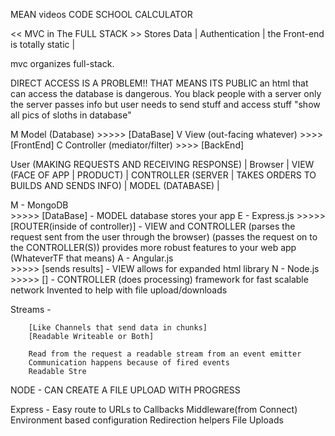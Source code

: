 
MEAN videos
CODE SCHOOL
CALCULATOR



<< MVC in The FULL STACK >>
Stores Data | Authentication | the Front-end is totally static | 

mvc organizes full-stack. 


<Problem> 
        DIRECT ACCESS IS A PROBLEM!! THAT MEANS ITS PUBLIC
            an html that can access the database is dangerous. You black people with a server </problem>
            only the server passes info
            but user needs to send stuff and access stuff "show all pics of sloths in database" 
</problem>

M   Model   (Database) >>>>> [DataBase]
V   View    (out-facing whatever) >>>> [FrontEnd]
C   Controller (mediator/filter) >>>> [BackEnd]

<broad picture> User (MAKING REQUESTS AND RECEIVING RESPONSE) | Browser | VIEW (FACE OF APP | PRODUCT) | CONTROLLER (SERVER | TAKES ORDERS TO BUILDS AND SENDS INFO) | MODEL (DATABASE) |
</broad>


M - MongoDB     
            >>>>> [DataBase]
                - MODEL
                    database stores your app
E - Express.js 
            >>>>> [ROUTER(inside of controller)]
                - VIEW and CONTROLLER 
                    (parses the request sent from the user through the browser)
                    (passes the request on to the CONTROLLER(S))
                    provides more robust features to your web app (WhateverTF that means)
A - Angular.js      
            >>>>> [sends results] 
                - VIEW
                     allows for expanded html library
N - Node.js     
            >>>>>   [] 
                - CONTROLLER
                    (does processing)
                    framework for fast scalable network 
                    Invented to help with file upload/downloads
                    


Streams - 

        [Like Channels that send data in chunks]
        [Readable Writeable or Both]
        
        Read from the request a readable stream from an event emitter
        Communication happens because of fired events
        Readable Stre

NODE - CAN CREATE A FILE UPLOAD WITH PROGRESS

Express - Easy route to URLs to Callbacks
            Middleware(from Connect)
            Environment based configuration
            Redirection helpers
            File Uploads